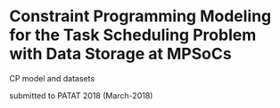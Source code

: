 # Constraint Programming Modeling for the Task Scheduling Problem with Data Storage at MPSoCs

CP model and datasets 

submitted to PATAT 2018 (March-2018)
 